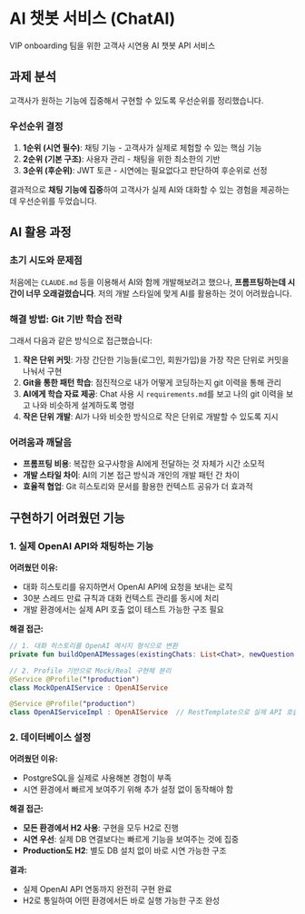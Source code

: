 # AI 챗봇 서비스 (ChatAI)

VIP onboarding 팀을 위한 고객사 시연용 AI 챗봇 API 서비스

## 과제 분석

고객사가 원하는 기능에 집중해서 구현할 수 있도록 우선순위를 정리했습니다.

### 우선순위 결정
1. **1순위 (시연 필수)**: 채팅 기능 - 고객사가 실제로 체험할 수 있는 핵심 기능
2. **2순위 (기본 구조)**: 사용자 관리 - 채팅을 위한 최소한의 기반
3. **3순위 (후순위)**: JWT 토큰 - 시연에는 필요없다고 판단하여 후순위로 선정

결과적으로 **채팅 기능에 집중**하여 고객사가 실제 AI와 대화할 수 있는 경험을 제공하는데 우선순위를 두었습니다.

## AI 활용 과정

### 초기 시도와 문제점
처음에는 `CLAUDE.md` 등을 이용해서 AI와 함께 개발해보려고 했으나, **프롬프팅하는데 시간이 너무 오래걸렸습니다**. 
저의 개발 스타일에 맞게 AI를 활용하는 것이 어려웠습니다.

### 해결 방법: Git 기반 학습 전략
그래서 다음과 같은 방식으로 접근했습니다:

1. **작은 단위 커밋**: 가장 간단한 기능들(로그인, 회원가입)을 가장 작은 단위로 커밋을 나눠서 구현
2. **Git을 통한 패턴 학습**: 점진적으로 내가 어떻게 코딩하는지 git 이력을 통해 관리
3. **AI에게 학습 자료 제공**: Chat 사용 시 `requirements.md`를 보고 나의 git 이력을 보고 나와 비슷하게 설계하도록 명령
4. **작은 단위 개발**: AI가 나와 비슷한 방식으로 작은 단위로 개발할 수 있도록 지시

### 어려움과 깨달음
- **프롬프팅 비용**: 복잡한 요구사항을 AI에게 전달하는 것 자체가 시간 소모적
- **개발 스타일 차이**: AI의 기본 접근 방식과 개인의 개발 패턴 간 차이
- **효율적 협업**: Git 히스토리와 문서를 활용한 컨텍스트 공유가 더 효과적

## 구현하기 어려웠던 기능

### 1. 실제 OpenAI API와 채팅하는 기능

**어려웠던 이유:**
- 대화 히스토리를 유지하면서 OpenAI API에 요청을 보내는 로직
- 30분 스레드 만료 규칙과 대화 컨텍스트 관리를 동시에 처리
- 개발 환경에서는 실제 API 호출 없이 테스트 가능한 구조 필요

**해결 접근:**
```kotlin
// 1. 대화 히스토리를 OpenAI 메시지 형식으로 변환
private fun buildOpenAIMessages(existingChats: List<Chat>, newQuestion: String): List<OpenAIMessage>

// 2. Profile 기반으로 Mock/Real 구현체 분리
@Service @Profile("!production")
class MockOpenAIService : OpenAIService

@Service @Profile("production") 
class OpenAIServiceImpl : OpenAIService  // RestTemplate으로 실제 API 호출
```

### 2. 데이터베이스 설정

**어려웠던 이유:**
- PostgreSQL을 실제로 사용해본 경험이 부족
- 시연 환경에서 빠르게 보여주기 위해 추가 설정 없이 동작해야 함

**해결 접근:**
- **모든 환경에서 H2 사용**: 구현을 모두 H2로 진행
- **시연 우선**: 실제 DB 연결보다는 빠르게 기능을 보여주는 것에 집중
- **Production도 H2**: 별도 DB 설치 없이 바로 시연 가능한 구조

**결과:**
- 실제 OpenAI API 연동까지 완전히 구현 완료
- H2로 통일하여 어떤 환경에서든 바로 실행 가능한 구조 완성